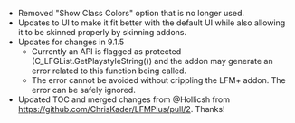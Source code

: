 * Removed "Show Class Colors" option that is no longer used.
* Updates to UI to make it fit better with the default UI while also allowing it to be skinned properly by skinning addons.
* Updates for changes in 9.1.5
  - Currently an API is flagged as protected (C_LFGList.GetPlaystyleString()) and the addon may generate an error related to this function being called.
  - The error cannot be avoided without crippling the LFM+ addon. The error can be safely ignored.
* Updated TOC and merged changes from @Hollicsh from https://github.com/ChrisKader/LFMPlus/pull/2. Thanks!
